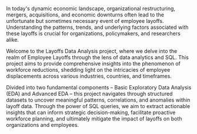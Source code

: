 In today's dynamic economic landscape, organizational restructuring, mergers, acquisitions, and economic downturns often lead to the unfortunate but sometimes necessary event of employee layoffs. Understanding the patterns, trends, and underlying factors associated with these layoffs is crucial for organizations, policymakers, and researchers alike.

Welcome to the Layoffs Data Analysis project, where we delve into the realm of Employee Layoffs through the lens of data analytics and SQL. This project aims to provide comprehensive insights into the phenomenon of workforce reductions, shedding light on the intricacies of employee displacements across various industries, countries, and timeframes.

Divided into two fundamental components – Basic Exploratory Data Analysis (EDA) and Advanced EDA – this project navigates through structured datasets to uncover meaningful patterns, correlations, and anomalies within layoff data. Through the power of SQL queries, we aim to extract actionable insights that can inform strategic decision-making, facilitate proactive workforce planning, and ultimately mitigate the impact of layoffs on both organizations and employees.
